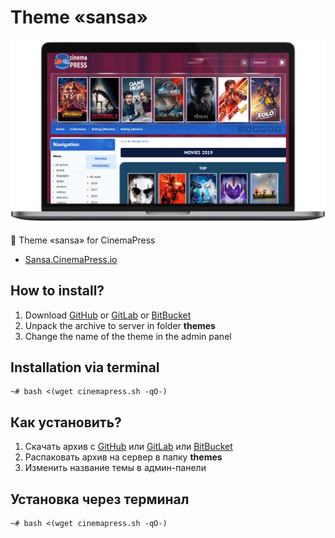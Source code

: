 # Theme «sansa»

![Theme «sansa» for CinemaPress](https://raw.githubusercontent.com/CinemaPress/Theme-Sansa/master/screenshot.png "Theme «sansa» for CinemaPress")

:art: Theme «sansa» for CinemaPress

- [Sansa.CinemaPress.io](http://Sansa.CinemaPress.io/)

## How to install?
1. Download [GitHub](https://github.com/CinemaPress/Theme-Sansa/archive/master.zip) or [GitLab](https://gitlab.com/CinemaPress/Theme-Sansa/repository/archive.zip) or [BitBucket](https://bitbucket.org/cinemapress/theme-sansa/get/master.zip)
2. Unpack the archive to server in folder **themes**
3. Change the name of the theme in the admin panel

## Installation via terminal
```
~# bash <(wget cinemapress.sh -qO-)
```

## Как установить?
1. Скачать архив с [GitHub](https://github.com/CinemaPress/Theme-Sansa/archive/master.zip) или [GitLab](https://gitlab.com/CinemaPress/Theme-Sansa/repository/archive.zip) или [BitBucket](https://bitbucket.org/cinemapress/theme-sansa/get/master.zip)
2. Распаковать архив на сервер в папку **themes**
3. Изменить название темы в админ-панели

## Установка через терминал
```
~# bash <(wget cinemapress.sh -qO-)
```